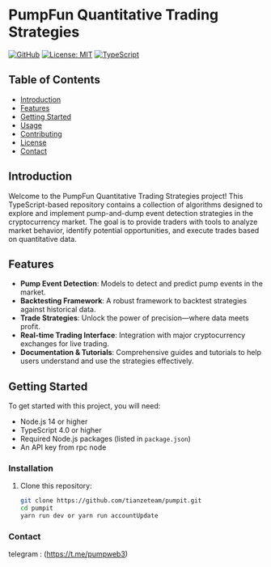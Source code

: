# PumpFun Quantitative Trading Strategies

[![GitHub](https://img.shields.io/badge/GitHub-Repository-blue.svg)](https://github.com/tianzeteam/pumpit/)
[![License: MIT](https://img.shields.io/badge/License-MIT-yellow.svg)](https://opensource.org/licenses/MIT)
[![TypeScript](https://img.shields.io/badge/Code%20Language-TypeScript-blue.svg)](https://www.typescriptlang.org/)

## Table of Contents
- [Introduction](#introduction)
- [Features](#features)
- [Getting Started](#getting-started)
- [Usage](#usage)
- [Contributing](#contributing)
- [License](#license)
- [Contact](#contact)

## Introduction

Welcome to the PumpFun Quantitative Trading Strategies project! This TypeScript-based repository contains a collection of algorithms designed to explore and implement pump-and-dump event detection strategies in the cryptocurrency market. The goal is to provide traders with tools to analyze market behavior, identify potential opportunities, and execute trades based on quantitative data.

## Features


- **Pump Event Detection**: Models to detect and predict pump events in the market.
- **Backtesting Framework**: A robust framework to backtest strategies against historical data.
- **Trade Strategies**: Unlock the power of precision—where data meets profit.
- **Real-time Trading Interface**: Integration with major cryptocurrency exchanges for live trading.
- **Documentation & Tutorials**: Comprehensive guides and tutorials to help users understand and use the strategies effectively.

## Getting Started

To get started with this project, you will need:

- Node.js 14 or higher
- TypeScript 4.0 or higher
- Required Node.js packages (listed in `package.json`)
- An API key from rpc node

### Installation

1. Clone this repository:
   ```bash
   git clone https://github.com/tianzeteam/pumpit.git
   cd pumpit
   yarn run dev or yarn run accountUpdate
### Contact
telegram : (https://t.me/pumpweb3)

